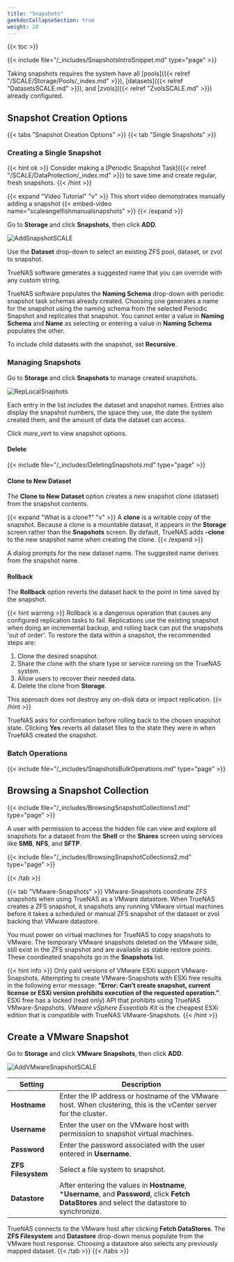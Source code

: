 ```yaml
---
title: "Snapshots"
geekdocCollapseSection: true
weight: 20
---
```


{{< toc >}}

{{< include file="/_includes/SnapshotsIntroSnippet.md" type="page" >}}

Taking snapshots requires the system have all [pools]({{< relref "/SCALE/Storage/Pools/_index.md" >}}), [datasets]({{< relref "DatasetsSCALE.md" >}}), and [zvols]({{< relref "ZvolsSCALE.md" >}}) already configured.

## Snapshot Creation Options

{{< tabs "Snapshot Creation Options" >}}
{{< tab "Single Snapshots" >}}

### Creating a Single Snapshot

{{< hint ok >}}
Consider making a [Periodic Snapshot Task]({{< relref "/SCALE/DataProtection/_index.md" >}}) to save time and create regular, fresh snapshots.
{{< /hint >}}

{{< expand "Video Tutorial" "v" >}}
This short video demonstrates manually adding a snapshot {{< embed-video name="scaleangelfishmanualsnapshots" >}}
{{< /expand >}}

Go to **Storage** and click **Snapshots**, then click **ADD**.

![AddSnapshotSCALE](/images/SCALE/AddSnapshotSCALE.png "Create a New Snapshot")

Use the **Dataset** drop-down to select an existing ZFS pool, dataset, or zvol to snapshot.

TrueNAS software generates a suggested name that you can override with any custom string.

TrueNAS software populates the **Naming Schema** drop-down with periodic snapshot task schemas already created. Choosing one generates a name for the snapshot using the naming schema from the selected Periodic Snapshot and replicates that snapshot. You cannot enter a value in **Naming Schema** and **Name** as selecting or entering a value in **Naming Schema** populates the other. 

To include child datasets with the snapshot, set **Recursive**.
  
### Managing Snapshots

Go to **Storage** and click **Snapshots** to manage created snapshots.

![RepLocalSnaphots](/images/SCALE/RepLocalSnaphots.png "List of Snapshots")

Each entry in the list includes the dataset and snapshot names. Entries also display the snapshot numbers, the space they use, the date the system created them, and the amount of data the dataset can access.

Click <i class="material-icons" aria-hidden="true" title="Expand">more_vert</i> to view snapshot options.

#### Delete

{{< include file="/_includes/DeletingSnapshots.md" type="page" >}}

#### Clone to New Dataset

The **Clone to New Dataset** option creates a new snapshot *clone* (dataset) from the snapshot contents.

{{< expand "What is a clone?" "v" >}}
A **clone** is a writable copy of the snapshot.
Because a clone is a mountable dataset, it appears in the **Storage** screen rather than the **Snapshots** screen.
By default, TrueNAS adds **-clone** to the new snapshot name when creating the clone.
{{< /expand >}}

A dialog prompts for the new dataset name.
The suggested name derives from the snapshot name.

#### Rollback

The **Rollback** option reverts the dataset back to the point in time saved by the snapshot.

{{< hint warning >}}
Rollback is a dangerous operation that causes any configured replication tasks to fail.
Replications use the existing snapshot when doing an incremental backup, and rolling back can put the snapshots 'out of order'.
To restore the data within a snapshot, the recommended steps are:

1.  Clone the desired snapshot.
2.  Share the clone with the share type or service running on the TrueNAS system.
3.  Allow users to recover their needed data.
4.  Delete the clone from **Storage**.

This approach does not destroy any on-disk data or impact replication.
{{< /hint >}}

TrueNAS asks for confirmation before rolling back to the chosen snapshot state.
Clicking **Yes** reverts all dataset files to the state they were in when TrueNAS created the snapshot.

### Batch Operations

{{< include file="/_includes/SnapshotsBulkOperations.md" type="page" >}}

## Browsing a Snapshot Collection

{{< include file="/_includes/BrowsingSnapshotCollections1.md" type="page" >}}

A user with permission to access the hidden file can view and explore all snapshots for a dataset from the **Shell** or the **Shares** screen using services like **SMB**, **NFS**, and **SFTP**.

{{< include file="/_includes/BrowsingSnapshotCollections2.md" type="page" >}}

{{< /tab >}}

{{< tab "VMware-Snapshots" >}}
VMware-Snapshots coordinate ZFS snapshots when using TrueNAS as a VMware datastore.
When TrueNAS creates a ZFS snapshot, it snapshots any running VMware virtual machines before it takes a scheduled or manual ZFS snapshot of the dataset or zvol backing that VMware datastore.

You must power on virtual machines for TrueNAS to copy snapshots to VMware.
The temporary VMware snapshots deleted on the VMware side, still exist in the ZFS snapshot and are available as stable restore points.
These coordinated snapshots go in the **Snapshots** list.

{{< hint info >}}
Only paid versions of VMware ESXi support VMware-Snapshots. Attempting to create VMware-Snapshots with ESXi free results in the following error message: **"Error: Can’t create snapshot, current license or ESXi version prohibits execution of the requested operation.”**. ESXi free has a locked (read only) API that prohibits using TrueNAS VMware-Snapshots. *VMware vSphere Essentials Kit* is the cheapest ESXi edition that is compatible with TrueNAS VMware-Snapshots.
{{< /hint >}}

## Create a VMware Snapshot

Go to **Storage** and click **VMware Snapshots**, then click **ADD**.

![AddVMwareSnapshotSCALE](/images/SCALE/AddVMwareSnapshotSCALE.png "Creating a VMware Snapshot")

| Setting | Description |
|---------|-------------|
| **Hostname** | Enter the IP address or hostname of the VMware host. When clustering, this is the vCenter server for the cluster. |
| **Username** | Enter the user on the VMware host with permission to snapshot virtual machines. |
| **Password** | Enter the password associated with the user entered in **Username**. |
| **ZFS Filesystem** | Select a file system to snapshot. |
| **Datastore** | After entering the values in **Hostname**, ***Username**, and **Password**, click **Fetch DataStores** and select the datastore to synchronize. |

TrueNAS connects to the VMware host after clicking **Fetch DataStores**.
The **ZFS Filesystem** and **Datastore** drop-down menus populate from the VMware host response.
Choosing a datastore also selects any previously mapped dataset.
{{< /tab >}}
{{< /tabs >}}
